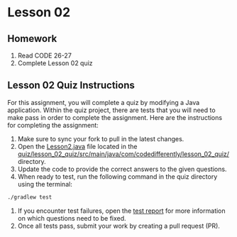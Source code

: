 # Lesson 02

## Homework

1. Read CODE 26-27
1. Complete Lesson 02 quiz

## Lesson 02 Quiz Instructions

For this assignment, you will complete a quiz by modifying a Java application. Within the quiz project, there are tests that you will need to make pass in order to complete the assignment. Here are the instructions for completing the assignment:

1. Make sure to sync your fork to pull in the latest changes.
1. Open the [Lesson2.java][lesson-2-quiz] file located in the [quiz/lesson_02_quiz/src/main/java/com/codedifferently/lesson_02_quiz/][lesson-2-dir] directory.
1. Update the code to provide the correct answers to the given questions.
1. When ready to test, run the following command in the quiz directory using the terminal:

```bash
./gradlew test
```

1. If you encounter test failures, open the [test report][test-report] for more information on which questions need to be fixed.
1. Once all tests pass, submit your work by creating a pull request (PR).


[lesson-2-quiz]: quiz/lesson_02_quiz/src/main/java/com/codedifferently/lesson2/Lesson2.java
[lesson-2-dir]: quiz/lesson_02_quiz/src/main/java/com/codedifferently/lesson2/
[test-report]: quiz/lesson_02_quiz/build/reports/tests/test/index.html
